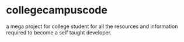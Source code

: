 # collegecampuscode
a mega project for college student for all the resources and information required to become a self taught developer.
